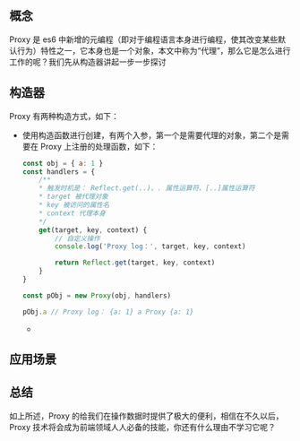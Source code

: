## 概念

Proxy 是 es6 中新增的元编程（即对于编程语言本身进行编程，使其改变某些默认行为）特性之一，它本身也是一个对象，本文中称为“代理”，那么它是怎么进行工作的呢？我们先从构造器讲起一步一步探讨

## 构造器

Proxy 有两种构造方式，如下：

- 使用构造函数进行创建，有两个入参，第一个是需要代理的对象，第二个是需要在 Proxy 上注册的处理函数，如下：

    ```js
    const obj = { a: 1 }
    const handlers = {
        /**
        * 触发时机是： Reflect.get(..)、. 属性运算符、[..]属性运算符
        * target 被代理对象
        * key 被访问的属性名
        * context 代理本身
        */
        get(target, key, context) {
            // 自定义操作
            console.log('Proxy log：', target, key, context)

            return Reflect.get(target, key, context)
        }
    }

    const pObj = new Proxy(obj, handlers)

    pObj.a // Proxy log： {a: 1} a Proxy {a: 1}
    ```

    - 

## 应用场景

## 总结

如上所述，Proxy 的给我们在操作数据时提供了极大的便利，相信在不久以后，Proxy 技术将会成为前端领域人人必备的技能，你还有什么理由不学习它呢？
